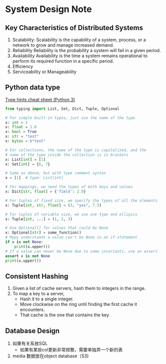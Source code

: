 # System Design Note

## Key Characteristics of Distributed Systems
1. Scalability:
Scalability is the capability of a system, process, or a network to grow and manage increased demand. 
2. Reliability
Reliability is the probability a system will fail in a given period.
3. Availability
Availability is the time a system remains operational to perform its required function in a specific period. 
4. Efficiency
5. Serviceability or Manageability


## Python data type
[Type hints cheat sheet (Python 3)](https://mypy.readthedocs.io/en/stable/cheat_sheet_py3.html)

```python
from typing import List, Set, Dict, Tuple, Optional

# For simple built-in types, just use the name of the type
x: int = 1
x: float = 1.0
x: bool = True
x: str = "test"
x: bytes = b"test"

# For collections, the name of the type is capitalized, and the
# name of the type inside the collection is in brackets
x: List[int] = [1]
x: Set[int] = {6, 7}

# Same as above, but with type comment syntax
x = [1]  # type: List[int]

# For mappings, we need the types of both keys and values
x: Dict[str, float] = {'field': 2.0}

# For tuples of fixed size, we specify the types of all the elements
x: Tuple[int, str, float] = (3, "yes", 7.5)

# For tuples of variable size, we use one type and ellipsis
x: Tuple[int, ...] = (1, 2, 3)

# Use Optional[] for values that could be None
x: Optional[str] = some_function()
# Mypy understands a value can't be None in an if-statement
if x is not None:
    print(x.upper())
# If a value can never be None due to some invariants, use an assert
assert x is not None
print(x.upper())

```


## Consistent Hashing

1. Given a list of cache servers, hash them to integers in the range.
2. To map a key to a server,
    - Hash it to a single integer.
    - Move clockwise on the ring until finding the first cache it encounters.
    - That cache is the one that contains the key.

## Database Design
1. 如果有关系放SQL
    - 如果有某些col更新非常频繁，需要单独弄一个新的表
2. media 数据放在object database（S3)
